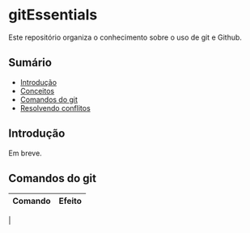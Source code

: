 # gitEssentials

Este repositório organiza o conhecimento sobre o uso de git e Github.

## Sumário

* [Introdução](#introdução)
* [Conceitos](chapters/conceitos.md)
* [Comandos do git](#comandos-do-git)
* [Resolvendo conflitos](chapters/resolvendo_conflitos.md)

## Introdução

Em breve.


## Comandos do git

| Comando | Efeito |
|:--------|:-------|
| 